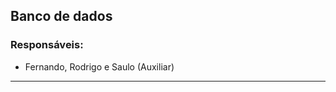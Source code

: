 ## Banco de dados

### Responsáveis:
  * Fernando, Rodrigo e Saulo (Auxiliar)
---------------------------------